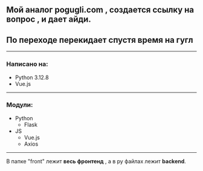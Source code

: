 
## Мой аналог pogugli.com , создается ссылку на вопрос , и дает айди.
## По переходе перекидает спустя время на гугл
---
### Написано на:
* Python 3.12.8
* Vue.js 
---
### Модули:

* Python
  * Flask
* JS
  * Vue.js
  * Axios
---
В папке "front" лежит **весь фронтенд** , а в py файлах лежит **backend**.
